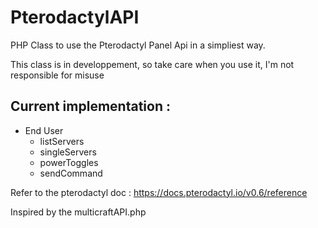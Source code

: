 # PterodactylAPI
PHP Class to use the Pterodactyl Panel Api in a simpliest way.

This class is in developpement, so take care when you use it, I'm not responsible for misuse

## Current implementation : 
 - End User
    - listServers
    - singleServers
    - powerToggles
    - sendCommand
    
Refer to the pterodactyl doc : https://docs.pterodactyl.io/v0.6/reference

Inspired by the multicraftAPI.php
